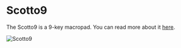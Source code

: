 # Scotto9

The Scotto9 is a 9-key macropad. You can read more about it [here](https://scottokeebs.com/blogs/macropads/scotto9-handwired-macropad).

![Scotto9](https://user-images.githubusercontent.com/8194147/191654573-d30a7cf3-2570-4f49-9b5f-de466acb5bc8.jpg)

<!-- ![Matrix](https://user-images.githubusercontent.com/8194147/191866156-65d453ec-7105-46d8-a706-a0e755f261ae.jpg)
![Controller](https://user-images.githubusercontent.com/8194147/191866177-8041dad9-07c6-42c3-b8f1-4770ef4a7b5e.jpg)

# Parts

-   1x - [Arduino Pro Micro (Atmega32U4)](https://amzn.to/3LwgAUq)
-   9x - [1N4148 Diode](https://amzn.to/3DMbQZ5)
-   4x - [8mm M2 Spacer](https://amzn.to/3r1xdxO)
-   8x - [M2x6mm Screw](https://amzn.to/3r1xdxO)
-   9x - MX Switches

# Pins

Top left to right. Pins refer to the number on the Pro Micro, for more info see [info.json](QMK/info.json).

-   **Rows** - 15, 14, 16
-   **Columns** - 4, 5, 6

# Case

The controller is simply hot glued into the bottom of the case.

-   [Plate](Case/Scotto9%20-%20Plate.stl)
-   [Case](Case/Scotto9%20-%20Case.stl)

# Flashing

1. [Install QMK locally](https://github.com/qmk/qmk_firmware)
2. Make changes to the keymap if required.
3. Run `qmk flash -kb handwired/jscotto/scotto9 -km default -c`.

# License

<img style="height:22px!important;margin-left:3px;vertical-align:text-bottom;" src="https://mirrors.creativecommons.org/presskit/icons/cc.svg?ref=chooser-v1"><img style="height:22px!important;margin-left:3px;vertical-align:text-bottom;" src="https://mirrors.creativecommons.org/presskit/icons/by.svg?ref=chooser-v1"><img style="height:22px!important;margin-left:3px;vertical-align:text-bottom;" src="https://mirrors.creativecommons.org/presskit/icons/nc.svg?ref=chooser-v1"><img style="height:22px!important;margin-left:3px;vertical-align:text-bottom;" src="https://mirrors.creativecommons.org/presskit/icons/sa.svg?ref=chooser-v1"></a></p>

<p xmlns:cc="http://creativecommons.org/ns#" xmlns:dct="http://purl.org/dc/terms/"><a property="dct:title" rel="cc:attributionURL" href="https://github.com/joe-scotto/scottokeebs/tree/main/Scotto9">Scotto9</a> by <a rel="cc:attributionURL dct:creator" property="cc:attributionName" href="https://github.com/joe-scotto">Joe Scotto</a> is licensed under <a href="http://creativecommons.org/licenses/by-nc-sa/4.0/?ref=chooser-v1" target="_blank" rel="license noopener noreferrer" style="display:inline-block;">CC BY-NC-SA 4.0 -->
